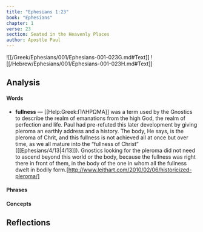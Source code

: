 ```yaml
---
title: "Ephesians 1:23"
book: "Ephesians"
chapter: 1
verse: 23
section: Seated in the Heavenly Places
author: Apostle Paul
---
```

![[/Greek/Ephesians/001/Ephesians-001-023G.md#Text]]
![[/Hebrew/Ephesians/001/Ephesians-001-023H.md#Text]]

## Analysis

#### Words
- **fullness** — [[Help:Greek:ΠΛΗΡΩΜΑ]] was a term used by the Gnostics to describe the realm of emanations from the high God, the realm of perfection and life. Paul had pre-refuted this later development by giving pleroma an earthly address and a history.  The body, He says, is the pleroma of Chrit, and this fullness is not achieved all at once but over time, as we all mature into the “fullness of Christ” ([[Ephesians/4/13|4/13]]).  Gnostics looking for the pleroma did not need to ascend beyond this world or the body, because the fullness was right there in front of them, in the body of the one in whom all the fullness dwelt in bodily form.[http://www.leithart.com/2010/02/06/historicized-pleroma/]

#### Phrases

#### Concepts

## Reflections
